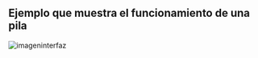 ## Ejemplo que muestra el funcionamiento de una pila

![imageninterfaz](https://user-images.githubusercontent.com/24881247/36242320-0193039a-11fa-11e8-971f-35642bdf6de1.png)